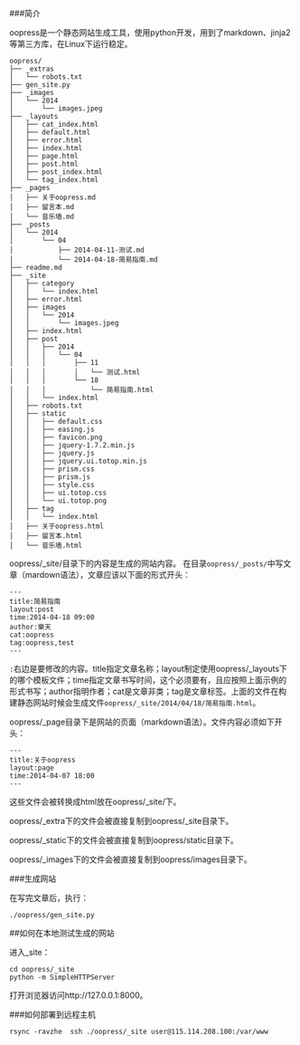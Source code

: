 ###简介

oopress是一个静态网站生成工具，使用python开发，用到了markdown、jinja2等第三方库，在Linux下运行稳定。

	oopress/
	├── _extras
	│   └── robots.txt
	├── gen_site.py
	├── _images
	│   └── 2014
	│       └── images.jpeg
	├── _layouts
	│   ├── cat_index.html
	│   ├── default.html
	│   ├── error.html
	│   ├── index.html
	│   ├── page.html
	│   ├── post.html
	│   ├── post_index.html
	│   └── tag_index.html
	├── _pages
	│   ├── 关于oopress.md
	│   ├── 留言本.md
	│   └── 音乐墙.md
	├── _posts
	│   └── 2014
	│       └── 04
	│           ├── 2014-04-11-测试.md
	│           └── 2014-04-18-简易指南.md
	├── readme.md
	├── _site
	│   ├── category
	│   │   └── index.html
	│   ├── error.html
	│   ├── images
	│   │   └── 2014
	│   │       └── images.jpeg
	│   ├── index.html
	│   ├── post
	│   │   ├── 2014
	│   │   │   └── 04
	│   │   │       ├── 11
	│   │   │       │   └── 测试.html
	│   │   │       └── 18
	│   │   │           └── 简易指南.html
	│   │   └── index.html
	│   ├── robots.txt
	│   ├── static
	│   │   ├── default.css
	│   │   ├── easing.js
	│   │   ├── favicon.png
	│   │   ├── jquery-1.7.2.min.js
	│   │   ├── jquery.js
	│   │   ├── jquery.ui.totop.min.js
	│   │   ├── prism.css
	│   │   ├── prism.js
	│   │   ├── style.css
	│   │   ├── ui.totop.css
	│   │   └── ui.totop.png
	│   ├── tag
	│   │   └── index.html
	│   ├── 关于oopress.html
	│   ├── 留言本.html
	│   └── 音乐墙.html


oopress/_site/目录下的内容是生成的网站内容。
在目录`oopress/_posts/`中写文章（mardown语法），文章应该以下面的形式开头：

<pre><code>---
title:简易指南
layout:post
time:2014-04-18 09:00
author:樂天
cat:oopress
tag:oopress,test
---</code></pre>


`:`右边是要修改的内容。title指定文章名称；layout制定使用oopress/_layouts下的哪个模板文件；time指定文章书写时间，这个必须要有，且应按照上面示例的形式书写；author指明作者；cat是文章非类；tag是文章标签。上面的文件在构建静态网站时候会生成文件`oopress/_site/2014/04/18/简易指南.html`。

oopress/_page目录下是网站的页面（markdown语法）。文件内容必须如下开头：

<pre><code>---
title:关于oopress
layout:page
time:2014-04-07 18:00
---</code></pre>
这些文件会被转换成html放在oopress/_site/下。


oopress/_extra下的文件会被直接复制到oopress/_site目录下。


oopress/_static下的文件会被直接复制到oopress/static目录下。


oopress/_images下的文件会被直接复制到oopress/images目录下。

###生成网站

<!--more-->

在写完文章后，执行：

    ./oopress/gen_site.py

##如何在本地测试生成的网站

进入_site：

    cd oopress/_site
    python -m SimpleHTTPServer

打开浏览器访问http://127.0.0.1:8000。

###如何部署到远程主机

    rsync -ravzhe  ssh ./oopress/_site user@115.114.208.100:/var/www


